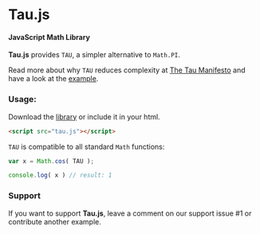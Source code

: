 Tau.js
======

#### JavaScript Math Library ####

**Tau.js** provides `TAU`, a simpler alternative to `Math.PI`.

Read more about why `TAU` reduces complexity at [The Tau Manifesto](http://tauday.com/tau-manifesto) and have a look at the [example](http://egraether.com/Tau.js/).

### Usage: ###

Download the [library](https://github.com/egraether/Tau.js/blob/master/Tau.js) or include it in your html.

```html
<script src="tau.js"></script>
```

`TAU` is compatible to all standard `Math` functions:

```javascript
var x = Math.cos( TAU );

console.log( x ) // result: 1
```

### Support ###

If you want to support **Tau.js**, leave a comment on our support issue #1 or contribute another example.
